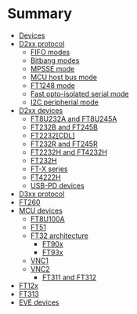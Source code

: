 # Summary

- [Devices](devices.md)
- [D2xx protocol](d2xx.md)
  - [FIFO modes](fifo.md)
  - [Bitbang modes](bitbang.md)
  - [MPSSE mode](mpsse.md)
  - [MCU host bus mode](mcu-bus.md)
  - [FT1248 mode](ft1248.md)
  - [Fast opto-isolated serial mode](opto.md)
  - [I2C peripherial mode](d2xx-i2cp.md)
- [D2xx devices]()
  - [FT8U232A and FT8U245A](ft8u232a.md)
  - [FT232B and FT245B](ft232b.md)
  - [FT2232[CDL]](ft2232.md)
  - [FT232R and FT245R](ft232r.md)
  - [FT2232H and FT4232H](ft2232h.md)
  - [FT232H](ft232h.md)
  - [FT-X series](ft-x.md)
  - [FT4222H](ft4222h.md)
  - [USB-PD devices](usb-pd.md)
- [D3xx protocol]()
- [FT260]()
- [MCU devices]()
  - [FT8U100A]()
  - [FT51]()
  - [FT32 architecture]()
    - [FT90x]()
    - [FT93x]()
  - [VNC1]()
  - [VNC2]()
    - [FT311 and FT312]()
- [FT12x]()
- [FT313]()
- [EVE devices]()

